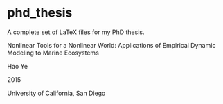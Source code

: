 # phd_thesis
A complete set of LaTeX files for my PhD thesis.

Nonlinear Tools for a Nonlinear World: Applications of Empirical Dynamic Modeling to Marine Ecosystems

Hao Ye

2015

University of California, San Diego
